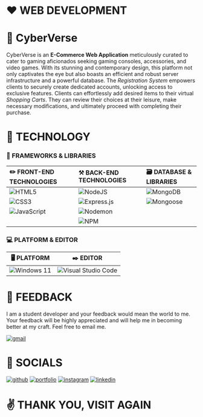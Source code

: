# **❤️ WEB DEVELOPMENT**

# **📂 CyberVerse**

CyberVerse is an **E-Commerce Web Application** meticulously curated to cater to gaming aficionados seeking gaming consoles, accessories, and video games. With its stunning and contemporary design, this platform not only captivates the eye but also boasts an efficient and robust server infrastructure and a powerful database. The _Registration System_ empowers clients to securely create dedicated accounts, unlocking access to exclusive features. Clients can effortlessly add desired items to their virtual _Shopping Carts_. They can review their choices at their leisure, make necessary modifications, and ultimately proceed with completing their purchase.

# 🤖 TECHNOLOGY

### 🚀 FRAMEWORKS & LIBRARIES

| ✏️ FRONT-END TECHNOLOGIES | ⚒️ BACK-END TECHNOLOGIES | 🗃️ DATABASE & LIBRARIES |
| :- | :- | :- |
| ![HTML5](https://img.shields.io/badge/html5-%23E34F26.svg?style=for-the-badge&logo=html5&logoColor=white) | ![NodeJS](https://img.shields.io/badge/node.js-darkgreen?style=for-the-badge&logo=node.js&logoColor=white) | ![MongoDB](https://img.shields.io/badge/MongoDB-%234ea94f.svg?style=for-the-badge&logo=mongodb&logoColor=white) |
| ![CSS3](https://img.shields.io/badge/css3-%231572B6.svg?style=for-the-badge&logo=css3&logoColor=white) | ![Express.js](https://img.shields.io/badge/express.js-%23404d59.svg?style=for-the-badge&logo=express&logoColor=%2361DAFB) | ![Mongoose](https://img.shields.io/badge/mongoose-%23DD0031.svg?style=for-the-badge&logoColor=white) |
![JavaScript](https://img.shields.io/badge/javascript-%23323330.svg?style=for-the-badge&logo=javascript&logoColor=%23F7DF1E) | ![Nodemon](https://img.shields.io/badge/NODEMON-%23323330.svg?style=for-the-badge&logo=nodemon&logoColor=%BBDEAD)| |
| | ![NPM](https://img.shields.io/badge/NPM-%23CB3837.svg?style=for-the-badge&logo=npm&logoColor=white) |

### 💻 PLATFORM & EDITOR

| 🖥️ PLATFORM | ✒️ EDITOR |
| :-: | :-: |
| ![Windows 11](https://img.shields.io/badge/Windows%2011-%230079d5.svg?style=for-the-badge&logo=Windows%2011&logoColor=white) | ![Visual Studio Code](https://img.shields.io/badge/Visual%20Studio%20Code-0008b7.svg?style=for-the-badge&logo=visual-studio-code&logoColor=white)

# **💎 FEEDBACK**

I am a student developer and your feedback would mean the world to me. Your feedback will be highly appreciated and will help me in becoming better at my craft. Feel free to email me.

[![gmail](https://img.shields.io/badge/your_feedback_is_appreciated-1f0799?style=for-the-badge&logo=gmail&logoColor=f02114)](mailto:ryanndmello10@gmail.com)

# **🔗 SOCIALS**

[![github](https://img.shields.io/badge/my_github-000?style=for-the-badge&logo=github&logoColor=white)](https://github.com/RyxnDmello)
[![portfolio](https://img.shields.io/badge/my_portfolio-03005C?style=for-the-badge&logo=ko-fi&logoColor=white)]()
[![instagram](https://img.shields.io/badge/my_instagram-f02114?style=for-the-badge&logo=instagram&logoColor=white)](https://www.instagram.com/ryxndmello10/)
[![linkedin](https://img.shields.io/badge/my_linkedin-0A66C2?style=for-the-badge&logo=linkedin&logoColor=white)](https://www.linkedin.com/in/ryanndmello)

# **✌️ THANK YOU, VISIT AGAIN**
